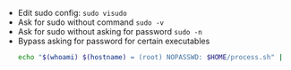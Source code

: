 - Edit sudo config: `sudo visudo`
- Ask for sudo without command `sudo -v`
- Ask for sudo without asking for password `sudo -n`
- Bypass asking for password for certain executables
  ```bash
  echo "$(whoami) $(hostname) = (root) NOPASSWD: $HOME/process.sh" | sudo EDITOR='tee -a' visudo -f /etc/sudoers.d/custom
  ```